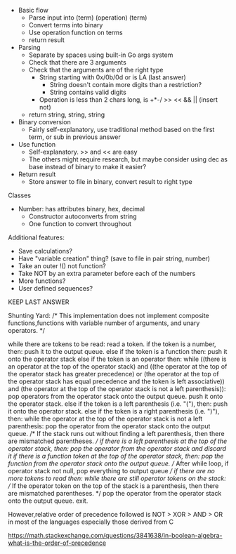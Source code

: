 - Basic flow
  - Parse input into (term) (operation) (term)
  - Convert terms into binary
  - Use operation function on terms
  - return result
- Parsing
  - Separate by spaces using built-in Go args system
  - Check that there are 3 arguments
  - Check that the arguments are of the right type
    - String starting with 0x/0b/0d or is LA (last answer)
      - String doesn't contain more digits than a restriction?
      - String contains valid digits
    - Operation is less than 2 chars long, is +*-/ >> << && || (insert not)
  - return string, string, string
- Binary conversion
  - Fairly self-explanatory, use traditional method based on the first term, or sub in previous answer
- Use function
  - Self-explanatory. >> and << are easy
  - The others might require research, but maybe consider using dec as base instead of binary to make it easier?
- Return result
  - Store answer to file in binary, convert result to right type



Classes

- Number: has attributes binary, hex, decimal
  - Constructor autoconverts from string
  - One function to convert throughout







Additional features:

- Save calculations?
- Have "variable creation" thing? (save to file in pair string, number)
- Take an outer !() not function?
- Take NOT by an extra parameter before each of the numbers
- More functions?
- User defined sequences?

KEEP LAST ANSWER


Shunting Yard:
/* This implementation does not implement composite functions,functions with variable number of arguments, and unary operators. */

while there are tokens to be read:
    read a token.
    if the token is a number, then:
        push it to the output queue.
    else if the token is a function then:
        push it onto the operator stack 
    else if the token is an operator then:
        while ((there is an operator at the top of the operator stack)
              and ((the operator at the top of the operator stack has greater precedence)
                  or (the operator at the top of the operator stack has equal precedence and the token is left associative))
              and (the operator at the top of the operator stack is not a left parenthesis)):
            pop operators from the operator stack onto the output queue.
        push it onto the operator stack.
    else if the token is a left parenthesis (i.e. "("), then:
        push it onto the operator stack.
    else if the token is a right parenthesis (i.e. ")"), then:
        while the operator at the top of the operator stack is not a left parenthesis:
            pop the operator from the operator stack onto the output queue.
        /* If the stack runs out without finding a left parenthesis, then there are mismatched parentheses. */
        if there is a left parenthesis at the top of the operator stack, then:
            pop the operator from the operator stack and discard it
        if there is a function token at the top of the operator stack, then:
            pop the function from the operator stack onto the output queue.
/* After while loop, if operator stack not null, pop everything to output queue */
if there are no more tokens to read then:
    while there are still operator tokens on the stack:
        /* If the operator token on the top of the stack is a parenthesis, then there are mismatched parentheses. */
        pop the operator from the operator stack onto the output queue.
exit.

However,relative order of precedence followed is NOT > XOR > AND > OR in most of the languages especially those derived from C

https://math.stackexchange.com/questions/3841638/in-boolean-algebra-what-is-the-order-of-precedence